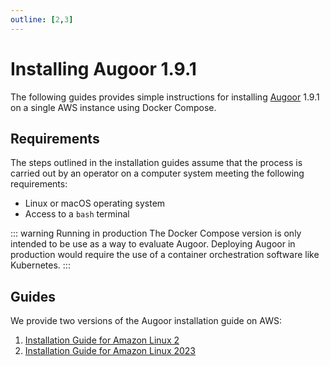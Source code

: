 ```yaml
---
outline: [2,3]
---
```



# Installing Augoor 1.9.1
The following guides provides simple instructions for installing [Augoor](https://augoor.ai) 1.9.1 on a single AWS instance using Docker Compose.


## Requirements

The steps outlined in the installation guides assume that the process is carried out by an operator on a computer system meeting the following requirements:

* Linux or macOS operating system
* Access to a `bash` terminal

::: warning Running in production
The Docker Compose version is only intended to be use as a way to evaluate Augoor. Deploying Augoor in production would require the use of a container orchestration software like Kubernetes.
:::

## Guides

We provide two versions of the Augoor installation guide on AWS:

1. [Installation Guide for Amazon Linux 2](/1.9.1/installation/guides/docker_compose/amazon_linux_2/index.md)
2. [Installation Guide for Amazon Linux 2023](/1.9.1/installation/guides/docker_compose/amazon_linux_2023/index.md)


